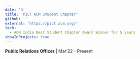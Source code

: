 ```yaml
---
date: '4'
title: 'PICT ACM Student Chapter'
github: ''
external: 'https://pict.acm.org/'
tech:
  - ACM India Best Student Chapter Award Winner for 5 years
showInProjects: true
---
```


**Public Relations Officer** | Mar’22 - Present

